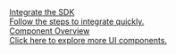 <div class="md-grid-list-box">
  <a href="!UIKit_method" class="md-grid-item" target="_blank">
    <div class="grid-title">Integrate the SDK</div>
    <div class="grid-desc">Follow the steps to integrate quickly.</div>
  </a>
  <a href="!UIKit_components_info" class="md-grid-item" target="_blank">
    <div class="grid-title">Component Overview</div>
    <div class="grid-desc">Click here to explore more UI components.</div>
  </a>
</div>



